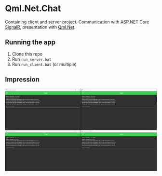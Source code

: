 # Qml.Net.Chat

Containing client and server project. Communication with [ASP.NET Core SignalR](https://github.com/aspnet/AspNetCore/tree/master/src/SignalR), presentation with [Qml.Net](https://github.com/qmlnet/qmlnet).

## Running the app
1. Clone this repo
2. Run `run_server.bat`
3. Run `run_client.bat` (or multiple)

## Impression

![Clients](assets/Clients.png)